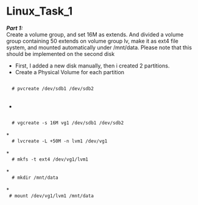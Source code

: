 # Linux_Task_1
***Part 1:*** <br>
Create a volume group, and set 16M as extends. And divided a volume group containing 50 extends on
volume group lv, make it as ext4 file system, and mounted automatically under /mnt/data. Please
note that this should be implemented on the second disk <br>

* First, I added a new disk manually, then i created 2 partitions.
* Create a Physical Volume for each partition
<code>
  # pvcreate /dev/sdb1 /dev/sdb2
</code>
<br>

*  
<code>
  # vgcreate -s 16M vg1 /dev/sdb1 /dev/sdb2
</code>
<br>
*
<code>
  # lvcreate -L +50M -n lvm1 /dev/vg1
</code>
<br>
*
<code>
  # mkfs -t ext4 /dev/vg1/lvm1 
</code>
<br>
*
<code>
  # mkdir /mnt/data
</code>
<br>
*
<code>
 # mount /dev/vg1/lvm1 /mnt/data 
</code>
